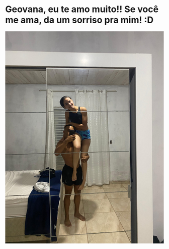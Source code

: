 <!DOCTYPE html>
<html lang="pt-br">
<head>
    <meta charset="UTF-8">
    <meta name="viewport" content="width=device-width, initial-scale=1.0">
    <title>Mensagem</title>

</head>
<body>
    <h1>Geovana, eu te amo muito!!
        Se você me ama, da um sorriso pra mim! :D
    </h1>
   <img src="Aleatórios/Imagem do WhatsApp de 2025-10-02 à(s) 19.01.00_e510b235.jpg" width="800px">
</body>
</html>

